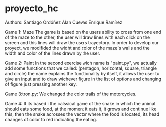 # proyecto_hc
Authors: Santiago Ordóñez
	 Alan Cuevas
	 Enrique Ramírez


Game 1: Maze
The game is based on the users ability to cross from one end of the maze to the other, the user will draw lines with each click on the screen and this lines will draw the users trayectory.
In order to develop our proyect, we modifided the widht and color of the maze´s walls and the width and color of the lines drawn by the user.



Game 2: Paint
In the second exercise wich name is "paint.py", we actually add some functions that we called: (pentagon, horizontal, square, triangle and circle) the name explains the functionality by itself, it allows the user tu give an input and to draw wichever figure in the list of options and changing of figure just pressing another key.


Game 3:tron.py: We changed the color trails of the motorcycles.


Game 4: It its based i the calssical game of the snake in which the animal should eats some food, at the moment it eats it, it grows and continue like this, then the snake acrosses the vector where the food is located, its head changes of color to red indicating the eating.  
